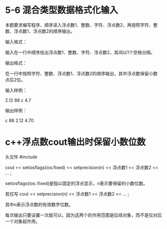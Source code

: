 # 5-6 混合类型数据格式化输入
本题要求编写程序，顺序读入浮点数1、整数、字符、浮点数2，再按照字符、整数、浮点数1、浮点数2的顺序输出。

输入格式：

输入在一行中顺序给出浮点数1、整数、字符、浮点数2，其间以1个空格分隔。

输出格式：

在一行中按照字符、整数、浮点数1、浮点数2的顺序输出，其中浮点数保留小数点后2位。

输入样例：

2.12 88 c 4.7

输出样例：

c 88 2.12 4.70

# c++浮点数cout输出时保留小数位数

头文件 #include<iomanip>

cout << setiosflags(ios:fixed) << setprecision(n) << 浮点数1 << 浮点数2 << ... ;

setiosflags(ios::fixed)是指以固定的浮点显示，n表示要保留的小数位数。

若仅写 cout << setprecision(n) << 浮点数1 << 浮点数2 << ... ;

其中n表示浮点数的有效数字位数。

每次输出只要设置一次就可以，因为这两个的作用范围是后续对象，而不是仅对后一个对象起作用。
